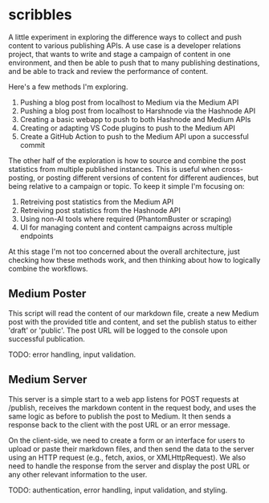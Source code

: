 # scribbles
A little experiment in exploring the difference ways to collect and push content to various publishing APIs. A use case is a developer relations project, that wants to write and stage a campaign of content in one environment, and then be able to push that to many publishing destinations, and be able to track and review the performance of content. 



Here's a few methods I'm exploring. 

1. Pushing a blog post from localhost to Medium via the Medium API
2. Pushing a blog post from localhost to Harshnode via the Hashnode API
3. Creating a basic webapp to push to both Hashnode and Medium APIs
4. Creating or adapting VS Code plugins to push to the Medium API
5. Create a GitHub Action to push to the Medium API upon a successful commit


The other half of the exploration is how to source and combine the post statistics from multiple published instances. This is useful when cross-posting, or posting different versions of content for different audiences, but being relative to a campaign or topic. To keep it simple I'm focusing on:

1. Retreiving post statistics from the Medium API
2. Retreiving post statistics from the Hashnode API
3. Using non-AI tools where required (PhantomBuster or scraping)
4. UI for managing content and content campaigns across multiple endpoints

At this stage I'm not too concerned about the overall architecture, just checking how these methods work, and then thinking about how to logically combine the workflows. 


## Medium Poster

This script will read the content of our markdown file, create a new Medium post with the provided title and content, and set the publish status to either 'draft' or 'public'. The post URL will be logged to the console upon successful publication.

TODO: error handling, input validation.


## Medium Server

This server is a simple start to a web app listens for POST requests at /publish, receives the markdown content in the request body, and uses the same logic as before to publish the post to Medium. It then sends a response back to the client with the post URL or an error message.

On the client-side, we need to create a form or an interface for users to upload or paste their markdown files, and then send the data to the server using an HTTP request (e.g., fetch, axios, or XMLHttpRequest). We also need to handle the response from the server and display the post URL or any other relevant information to the user.

TODO: authentication, error handling, input validation, and styling.